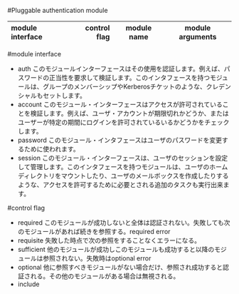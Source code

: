 #Pluggable authentication module

| module interface | control flag | module name | module arguments |
|:---|---:|:---:|:---:|

#module interface

- auth このモジュールインターフェースはその使用を認証します。例えば、パスワードの正当性を要求して検証します。このインタフェースを持つモジュールは、グループのメンバーシップやKerberosチケットのような、クレデンシャルもセットします。
- account このモジュール・インターフェースはアクセスが許可されていることを検証します。例えば、ユーザ・アカウントが期限切れかどうか、またはユーザーが特定の期間にログインを許可されているいるかどうかをチェックします。
- password このモジュール・インタフェースはユーザのパスワードを変更するために使われます。
- session このモジュール・インターフェースは、ユーザのセッションを設定して管理します。このインタフェースを持つモジュールは、ユーザのホームディレクトリをマウントしたり、ユーザのメールボックスを作成したりするような、アクセスを許可するために必要とされる追加のタスクも実行出来ます。


#control flag

- required このモジュールが成功しないと全体は認証されない。失敗しても次のモジュールがあれば続きを参照する。required error
- requisite 失敗した時点で次の参照をすることなくエラーになる。
- sufficient 他のモジュールが成功しこのモジュールも成功すると以降のモジュールは参照されない。失敗時はoptional error
- optional 他に参照すべきモジュールがない場合だけ、参照され成功すると認証される。その他のモジュールがある場合は無視される。
- include
